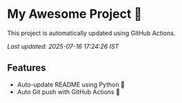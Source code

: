 # My Awesome Project 🚀

This project is automatically updated using GitHub Actions.

_Last updated: 2025-07-16 17:24:26 IST_

## Features
- Auto-update README using Python 🐍
- Auto Git push with GitHub Actions 🤖

